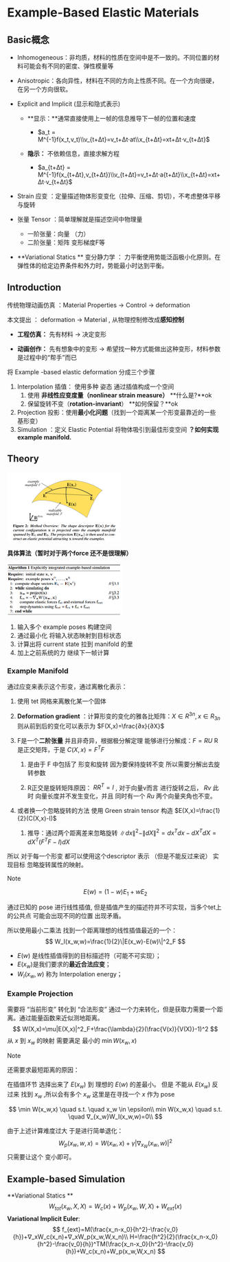 # Example-Based Elastic Materials

## Basic概念

- Inhomogeneous：非均质，材料的性质在空间中是不一致的。不同位置的材料可能会有不同的密度、弹性模量等
- Anisotropic：各向异性，材料在不同的方向上性质不同。在一个方向很硬，在另一个方向很软。
- Explicit and Implicit (显示和隐式表示)

  - **显示：**通常直接使用上一帧的信息推导下一帧的位置和速度

    - $a_t = M^{-1}f(x_t,v_t)\\v_{t+Δt}=v_t+Δt⋅at\\x_{t+Δt}=xt+Δt⋅v_{t+Δt}$

  - **隐示：** 不依赖信息，直接求解方程

    - $a_{t+Δt} = M^{-1}f(x_{t+Δt},v_{t+Δt})\\v_{t+Δt}=v_t+Δt⋅a{t+Δt}\\x_{t+Δt}=xt+Δt⋅v_{t+Δt}$
- Strain 应变 ：定量描述物体形变变化（拉伸、压缩、剪切），不考虑整体平移与旋转
- 张量 Tensor ：简单理解就是描述空间中物理量
  - 一阶张量：向量 （力）
  - 二阶张量：矩阵 变形梯度F等
- **Variational Statics ** 变分静力学 ： 力平衡使用势能泛函极小化原则。在弹性体的给定边界条件和外力时，势能最小时达到平衡。


## Introduction

传统物理动画仿真 ：Material Properties $\rightarrow$ Control $\rightarrow$  deformation

本文提出 ： deformation $\rightarrow$ Material , 从物理控制修改成**感知控制**

- **工程仿真：** 先有材料 → 决定变形

- **动画创作：** 先有想象中的变形 → 希望找一种方式能做出这种变形，材料参数是过程中的“帮手”而已

将 Example -based elastic deformation 分成三个步骤

1. Interpolation 插值： 使用多种 姿态 通过插值构成一个空间
   1. 使用 **非线性应变度量（nonlinear strain measure）** **什么是?**ok
   2. 保留旋转不变（**rotation-invariant**） **如何保留？**ok
2. Projection 投影：使用**最小化问题**（找到一个距离某一个形变最靠近的一些 基形变）
3. Simulation ：定义 Elastic Potential 将物体吸引到最佳形变空间 **？如何实现example manifold.**

## Theory

<img src="./Example-Based Elastic Materials.assets/image-20250609200702940.png" alt="image-20250609200702940" style="zoom:50%;" />

**具体算法（暂时对于两个force 还不是很理解）**

<img src="./Example-Based Elastic Materials.assets/image-20250610134417922.png" alt="image-20250610134417922" style="zoom:50%;" />

1. 输入多个 example poses 构建空间
2. 通过最小化 将输入状态映射到目标状态
3. 计算出将 current state 拉到 manifold 的里
4. 加上之前系统的力 继续下一帧计算

### Example Manifold

通过应变来表示这个形变，通过离散化表示：

1. 使用 tet 网格来离散化某一个固体

2. **Deformation gradient** ：计算形变的变化的雅各比矩阵：$X\in R^{3n} ,x\in R_{3n}$ 则从前到后的变化可以表示为 $F(X,x)=\frac{∂x}{∂X}$

3. F是一个**二阶张量** 并且非奇异，根据极分解定理 能够进行分解成：$F=RU$ R 是正交矩阵，于是 $C(X,x)=F^TF$

   1. 是由于 F 中包括了 形变和旋转  因为要保持旋转不变 所以需要分解出去旋转参数

   2. R正交是旋转矩阵原因： $RR^T=I$  , 对于向量v而言 进行旋转之后， $Rv$ 此时 向量长度并不发生变化，并且 同时有一个 $Ru$ 两个向量夹角也不变。

4. 或者换一个忽略旋转的方法 使用 Green strain tensor 构造 $E(X,x)=\frac{1}{2}(C(X,x)-I)$ 

   1. 推导：通过两个距离差来忽略旋转 $\|dx\|^2-\|dX\|^2= dx^Tdx-dX^TdX=dX^T(F^TF-I)dX$

所以 对于每一个形变 都可以使用这个descriptor 表示 （但是不能反过来说） 实现目标 忽略旋转属性的映射。

> [!NOTE]
>
> > 
>
> $$
> E(w)=(1-w)E_1+wE_2
> $$
>
> 通过已知的 pose 进行线性插值, 但是插值产生的描述符并不可实现，当多个tet上的公共点 可能会出现不同的位置 出现矛盾。

所以使用最小二乘法 找到一个距离理想的线性插值最近的一个：
$$
W_I(x_w,w)=\frac{1}{2}\|E(x_w)-E(w)\|^2_F
$$

- $E(w)$ 是线性插值得到的目标描述符（可能不可实现）；
- $E(x_w)$是我们要求的**最近合法应变**；
-  $W_I(x_w,w)$ 称为 Interpolation energy；

### Example Projection

需要将 “当前形变” 转化到 “合法形变” 通过一个力来转化，但是获取力需要一个距离。通过能量函数来近似测地距离。
$$
W(X,x)=\mu|E(X,x)|^2_F+\frac{\lambda}{2}(\frac{V(x)}{V(X)}-1)^2
$$
从 $x$ 到 $x_w$ 的映射 需要满足 最小的 $\min W(x_w,x)$

> [!NOTE]
>
> 还需要求最短距离的原因：
>
> 在插值环节 选择出来了 $E(x_w)$ 到 理想的 $E(w)$ 的差最小。 但是 不能从 $E(x_w)$ 反过来 找到 $x_w$ ,所以会有多个 $x_w$ 这里是在寻找一个 $x$ 作为 pose

$$
\min W(x_w,x) \quad s.t. \quad x_w \in \epsilon\\
min W(x_w,x) \quad s.t. \quad ∇_{x_w}W_I(x_w,w)=0\\
$$

由于上述计算难度过大 于是进行简单退化：
$$
W_p(x_w,w,x)=W(x_w,x)+\gamma|∇_{x_W}(x_w,w)|^2
$$
只需要让这个 变小即可。

## Example-based Simulation

**Variational Statics **
$$
W_{tot}(x_w,X,X)=W_c(x)+W_p(x_w,W,X)+W_{ext}(x)
$$
**Variational Implicit Euler**:
$$
f_{ext}=M(\frac{x_n-x_0}{h^2}-\frac{v_0}{h})+∇_xW_c(x_n)+∇_xW_p(x_w,W,x_n)\\
H=\frac{h^2}{2}(\frac{x_n-x_0}{h^2}-\frac{v_0}{h})^TM(\frac{x_n-x_0}{h^2}-\frac{v_0}{h})+W_c(x_n)+W_p(x_w,W,x_n)
$$
